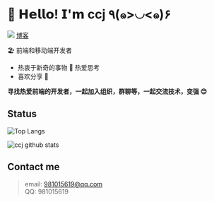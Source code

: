 # 🥳 𝗛𝗲𝗹𝗹𝗼! 𝗜'𝗺 ccj ٩(๑>◡<๑)۶

[![](https://img.shields.io/badge/-@ccj-%23181717?style=flat-square&logo=github)](https://github.com/ccj?_blank)
<a href="https://ccj.github.io/" target="_blank">博客</a>

🏖 前端和移动端开发者

- 热衷于新奇的事物 🤩 热爱思考
- 喜欢分享 🧐

**寻找热爱前端的开发者，一起加入组织，群聊等，一起交流技术，变强 😊**

## Status

![Top Langs](https://github-readme-stats.vercel.app/api/top-langs/?username=ccj&theme=vue&layout=compact)   

![ccj github stats](https://github-readme-stats.vercel.app/api?username=ccj&count_private=true&show_icons=true&theme=vue)   

<!--
![ccj's wakatime stats](https://github-readme-stats.vercel.app/api/wakatime?username=ccj)  
-->

## Contact me


> email: 981015619@qq.com    
> QQ: 981015619

